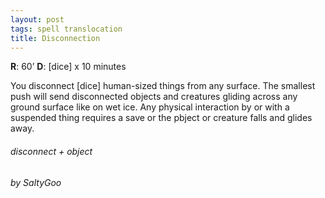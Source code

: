 ```yaml
---
layout: post
tags: spell translocation
title: Disconnection
---
```

**R**: 60’		**D**: [dice] x 10 minutes

You disconnect [dice] human-sized things from any surface. The smallest push will send disconnected objects and creatures gliding across any ground surface like on wet ice. Any physical interaction by or with a suspended thing requires a save or the pbject or creature falls and glides away.

###### disconnect + object
###### by SaltyGoo
